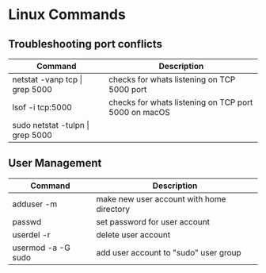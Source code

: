 # Linux Commands

## Troubleshooting port conflicts

| Command | Description |
| --- | --- |
| netstat -vanp tcp \| grep 5000 | checks for whats listening on TCP 5000 port |
| lsof -i tcp:5000 | checks for whats listening on TCP port 5000 on macOS |
| sudo netstat -tulpn \| grep 5000 | |

## User Management

| Command | Description |
| --- | --- |
| adduser -m <username> | make new user account with home directory |
| passwd <username> | set password for user account |
| userdel -r <username> | delete user account |
| usermod -a -G sudo <username> | add user account to "sudo" user group |
